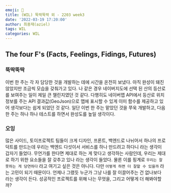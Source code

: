 ```yaml
---
emoji: 👟
title: (WIL) 뚝딱뚝딱 외 - 2203 week3
date: '2022-03-19 17:20:00'
author: 최중재(aziel)
tags: WIL
categories: WIL
---
```


## The four F's (Facts, Feelings, Fidings, Futures)

### 뚝딱뚝딱

이번 한 주는 각 자 담당한 것을 개발하는 데에 시간을 온전히 보냈다. 아직 완성이 돼진 않았지만 조금씩 모습을 갖춰가고 있다. 나 같은 경우 네이버지도에 선택 된 산의 등산로를 보여주는 일이 제일 큰 챌린지였던 것 같다. 다행히도 네이버맵 API에서 등산로 위치정보를 주는 API 결과값(GeoJson)으로 맵에 표시할 수 있게 이미 함수를 제공하고 있어 생각보다는 쉽게 되었던 것 같다. 일단 이번 한 주는 맡았던 것을 쭈욱 개발하고, 다음 한 주는 하나 하나 테스트를 하면서 완성도를 높일 생각이다.

### 오잉

많은 사이드, 토이프로젝트 팀들이 크게 디자인, 프론트, 백엔드로 나뉘어서 하나의 프로덕트를 만드는데 우리는 백엔드 다섯이서 서비스를 하나 만드려고 하다니 라는 생각이 갑자기 들었다. 무언가를 한다면 제대로 하는 게 맞다고 생각하는 사람인데, 우리는 제대로 하기 위한 요소들을 잘 갖추고 있나 라는 생각이 들었다. 물론 이를 핑계로 `우리는 잘 못하는 게 당연하다` 라고 여기고 싶은 것은 아니다. 다만 `어떻게 하면 더 잘할 수 있을까` 라는 고민이 되기 때문이다. 언제나 그랬듯 누군가 그냥 나를 잘 이끌어주는 건 없나보다 라는 생각이 든다. 성공적인 프로젝트를 위해 나는 무엇을, 그리고 어떻게 더 해봐야할까?

```toc

```
